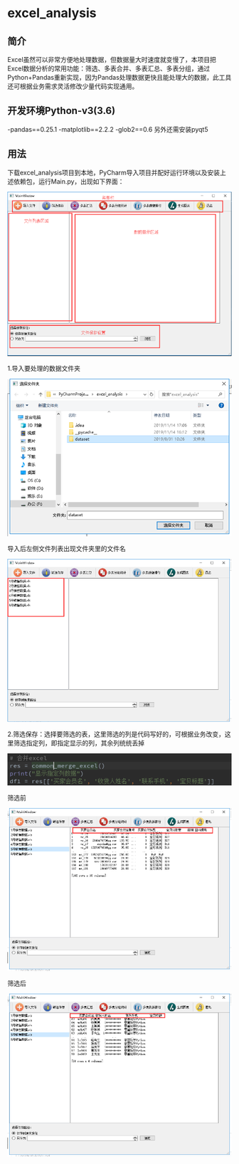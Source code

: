 # excel_analysis

## 简介
Excel虽然可以非常方便地处理数据，但数据量大时速度就变慢了，本项目把Excel数据分析的常用功能：筛选、多表合并、多表汇总、多表分组，通过Python+Pandas重新实现，因为Pandas处理数据更快且能处理大的数据，此工具还可根据业务需求灵活修改少量代码实现通用。

## 开发环境Python-v3(3.6)
-pandas==0.25.1
-matplotlib==2.2.2
-glob2==0.6
另外还需安装pyqt5

## 用法
下载excel_analysis项目到本地，PyCharm导入项目并配好运行环境以及安装上述依赖包，运行Main.py，出现如下界面：

![image](https://github.com/HuiMengYouXian/excel_analysis/blob/master/image-folder/%E5%88%9D%E5%A7%8B.png)

1.导入要处理的数据文件夹

![image](https://github.com/HuiMengYouXian/excel_analysis/blob/master/image-folder/%E5%AF%BC%E5%85%A5.png)

导入后左侧文件列表出现文件夹里的文件名

![image](https://github.com/HuiMengYouXian/excel_analysis/blob/master/image-folder/%E5%AF%BC%E5%85%A5%E5%90%8E.png)

2.筛选保存：选择要筛选的表，这里筛选的列是代码写好的，可根据业务改变，这里筛选指定列，即指定显示的列，其余列统统丢掉

![image](https://github.com/HuiMengYouXian/excel_analysis/blob/master/image-folder/%E7%AD%9B%E9%80%89%E6%9D%A1%E4%BB%B6.png)

筛选前

![image](https://github.com/HuiMengYouXian/excel_analysis/blob/master/image-folder/%E7%AD%9B%E9%80%89%E5%89%8D.png)

筛选后

![image](https://github.com/HuiMengYouXian/excel_analysis/blob/master/image-folder/%E7%AD%9B%E9%80%89%E5%90%8E.png)





